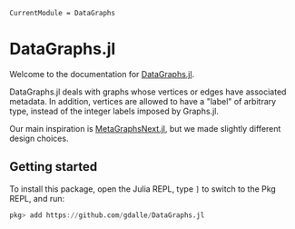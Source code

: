 ```@meta
CurrentModule = DataGraphs
```

# DataGraphs.jl

Welcome to the documentation for [DataGraphs.jl](https://github.com/gdalle/DataGraphs.jl).

DataGraphs.jl deals with graphs whose vertices or edges have associated metadata. In addition, vertices are allowed to have a "label" of arbitrary type, instead of the integer labels imposed by Graphs.jl.

Our main inspiration is [MetaGraphsNext.jl](https://github.com/JuliaGraphs/MetaGraphsNext.jl), but we made slightly different design choices.

## Getting started

To install this package, open the Julia REPL, type `]` to switch to the Pkg REPL, and run:

```julia
pkg> add https://github.com/gdalle/DataGraphs.jl
```